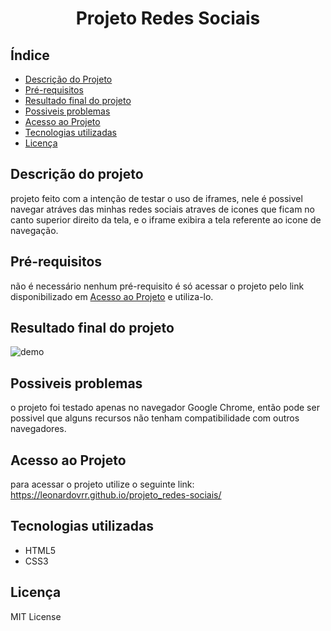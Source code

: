 <h1 align="center">
    Projeto Redes Sociais
</h1>

## Índice
* [Descrição do Projeto](#descrição-do-projeto)
* [Pré-requisitos](#pré-requisitos)
* [Resultado final do projeto](#resultado-final-do-projeto)
* [Possiveis problemas](#possiveis-problemas)
* [Acesso ao Projeto](#acesso-ao-projeto)
* [Tecnologias utilizadas](#tecnologias-utilizadas)
* [Licença](#licença)

## Descrição do projeto
projeto feito com a intenção de testar o uso de iframes, nele é possivel navegar atráves das minhas redes sociais atraves de icones que ficam no canto superior direito da tela, e o iframe exibira a tela referente ao icone de navegação.

## Pré-requisitos
não é necessário nenhum pré-requisito é só acessar o projeto pelo link disponibilizado em [Acesso ao Projeto](#acesso-ao-projeto) e utiliza-lo.

## Resultado final do projeto
![demo](https://github.com/user-attachments/assets/df128854-7bde-4a76-b410-92777cc12688)


## Possiveis problemas
o projeto foi testado apenas no navegador Google Chrome, então pode ser possivel que alguns recursos não tenham compatibilidade com outros navegadores.

## Acesso ao Projeto
para acessar o projeto utilize o seguinte link:
https://leonardovrr.github.io/projeto_redes-sociais/

## Tecnologias utilizadas
- HTML5
- CSS3

## Licença
MIT License
